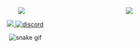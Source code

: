 <!-- <a href="https://hits.seeyoufarm.com"><img src="https://hits.seeyoufarm.com/api/count/incr/badge.svg?url=https%3A%2F%2Fgithub.com%2Fgjbae1212%2Fhit-counter&count_bg=%23000000&title_bg=%23000000&icon=hugo.svg&icon_color=%23FFFFFF&title=Profile+Views+Hanzelkaaragac&edge_flat=false" align="right"/></a> -->
<br>
<p align="center"><img src="https://i.imgur.com/A6bWGFl.gif"/>
<img src="https://komarev.com/ghpvc/?username=hanzelkaraagac&&style=plastics&&color=yellow" align="right"/> </p>


<div align="center"> 
  <a href="https://www.youtube.com/@Berkochat/videos" target="_blank">
    <img src="https://img.shields.io/badge/-Youtube-%23333?style=for-the-badge&logo=youtube&logoColor=red" target="_blank">
  
  
  <a href="https://discord.gg/nSurjuha9E" target="_blank">
   <img alt="discord" src="https://img.shields.io/badge/Discord-%23333?style=for-the-badge&logo=discord&logoColor=#7289d9"/>
  </a>


![snake gif](https://github.com/BERKO_CHAT_USERNAME/blob/output/github-contribution-grid-snake.gif)
